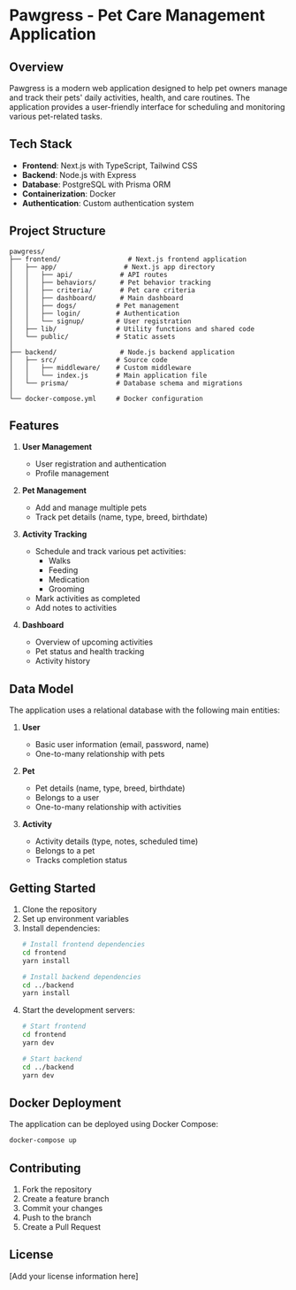 # Pawgress - Pet Care Management Application

## Overview
Pawgress is a modern web application designed to help pet owners manage and track their pets' daily activities, health, and care routines. The application provides a user-friendly interface for scheduling and monitoring various pet-related tasks.

## Tech Stack
- **Frontend**: Next.js with TypeScript, Tailwind CSS
- **Backend**: Node.js with Express
- **Database**: PostgreSQL with Prisma ORM
- **Containerization**: Docker
- **Authentication**: Custom authentication system

## Project Structure
```
pawgress/
├── frontend/                 # Next.js frontend application
│   ├── app/                 # Next.js app directory
│   │   ├── api/            # API routes
│   │   ├── behaviors/      # Pet behavior tracking
│   │   ├── criteria/       # Pet care criteria
│   │   ├── dashboard/      # Main dashboard
│   │   ├── dogs/          # Pet management
│   │   ├── login/         # Authentication
│   │   └── signup/        # User registration
│   ├── lib/               # Utility functions and shared code
│   └── public/            # Static assets
│
├── backend/                # Node.js backend application
│   ├── src/               # Source code
│   │   ├── middleware/    # Custom middleware
│   │   └── index.js       # Main application file
│   └── prisma/            # Database schema and migrations
│
└── docker-compose.yml     # Docker configuration
```

## Features
1. **User Management**
   - User registration and authentication
   - Profile management

2. **Pet Management**
   - Add and manage multiple pets
   - Track pet details (name, type, breed, birthdate)

3. **Activity Tracking**
   - Schedule and track various pet activities:
     - Walks
     - Feeding
     - Medication
     - Grooming
   - Mark activities as completed
   - Add notes to activities

4. **Dashboard**
   - Overview of upcoming activities
   - Pet status and health tracking
   - Activity history

## Data Model
The application uses a relational database with the following main entities:

1. **User**
   - Basic user information (email, password, name)
   - One-to-many relationship with pets

2. **Pet**
   - Pet details (name, type, breed, birthdate)
   - Belongs to a user
   - One-to-many relationship with activities

3. **Activity**
   - Activity details (type, notes, scheduled time)
   - Belongs to a pet
   - Tracks completion status

## Getting Started
1. Clone the repository
2. Set up environment variables
3. Install dependencies:
   ```bash
   # Install frontend dependencies
   cd frontend
   yarn install

   # Install backend dependencies
   cd ../backend
   yarn install
   ```
4. Start the development servers:
   ```bash
   # Start frontend
   cd frontend
   yarn dev

   # Start backend
   cd ../backend
   yarn dev
   ```

## Docker Deployment
The application can be deployed using Docker Compose:
```bash
docker-compose up
```

## Contributing
1. Fork the repository
2. Create a feature branch
3. Commit your changes
4. Push to the branch
5. Create a Pull Request

## License
[Add your license information here] 